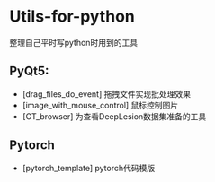 # Utils-for-python

整理自己平时写python时用到的工具

## PyQt5:

- [drag_files_do_event] 拖拽文件实现批处理效果
- [image_with_mouse_control] 鼠标控制图片
- [CT_browser] 为查看DeepLesion数据集准备的工具

## Pytorch

- [pytorch_template] pytorch代码模版

